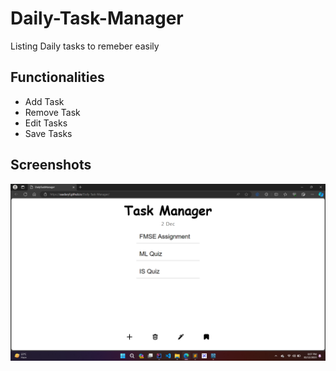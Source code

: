 # Daily-Task-Manager
Listing Daily tasks to remeber easily

## Functionalities
- Add Task
- Remove Task
- Edit Tasks
- Save Tasks

## Screenshots
![ Screenshot: Main Page ](Screenshot.png)


